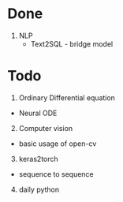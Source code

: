 # Done

1. NLP
    - Text2SQL - bridge model

# Todo

1. Ordinary Differential equation
- Neural ODE

2. Computer vision
- basic usage of open-cv

3. keras2torch
- sequence to sequence

4. daily python

